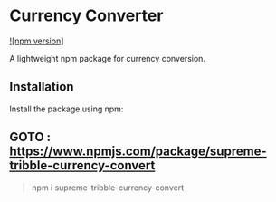 # Currency Converter

[![npm version]](https://www.npmjs.com/package/supreme-tribble-currency-convert)


A lightweight npm package for currency conversion.

## Installation

Install the package using npm:
## GOTO : https://www.npmjs.com/package/supreme-tribble-currency-convert


> npm i supreme-tribble-currency-convert

